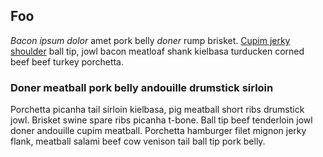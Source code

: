 ## Foo

*Bacon ipsum dolor* amet pork belly _doner_ rump brisket. [Cupim jerky shoulder][0] ball tip, jowl bacon meatloaf shank kielbasa turducken corned beef beef turkey porchetta.

### Doner meatball pork belly andouille drumstick sirloin

Porchetta picanha tail sirloin kielbasa, pig meatball short ribs drumstick jowl. Brisket swine spare ribs picanha t-bone. Ball tip beef tenderloin jowl doner andouille cupim meatball. Porchetta hamburger filet mignon jerky flank, meatball salami beef cow venison tail ball tip pork belly.

[0]: https://baconipsum.com/?paras=1&type=all-meat&start-with-lorem=1
